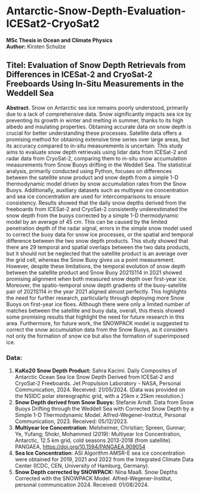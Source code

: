 # Antarctic-Snow-Depth-Evaluation-ICESat2-CryoSat2

**MSc Thesis in Ocean and Climate Physics** <br>
**Author:** Kirsten Schulze

## Titel: Evaluation of Snow Depth Retrievals from Differences in ICESat-2 and CryoSat-2 Freeboards Using In-Situ Measurements in the Weddell Sea

**Abstract.** Snow on Antarctic sea ice remains poorly understood, primarily due to a lack of comprehensive data. Snow significantly impacts sea ice by preventing its growth in winter and melting in summer, thanks to its high albedo and insulating properties. Obtaining accurate data on snow depth is crucial for better understanding these processes. Satellite data offers a promising method for obtaining extensive time series over large areas, but its accuracy compared to in-situ measurements is uncertain. This study aims to evaluate snow depth retrievals using lidar data from ICESat-2 and radar data from CryoSat-2, comparing them to in-situ snow accumulation measurements from Snow Buoys drifting in the Weddell Sea. The statistical analysis, primarily conducted using Python, focuses on differences between the satellite snow product and snow depth from a simple 1-D thermodynamic model driven by snow accumulation rates from the Snow Buoys. Additionally, auxiliary datasets such as multiyear ice concentration and sea ice concentration are used for intercomparisons to ensure consistency. Results showed that the daily snow depths derived from the freeboards from ICESat-2 and CryoSat-2 consistently underestimated the snow depth from the buoys corrected by a simple 1-D thermodynamic model by an average of 45 cm. This can be caused by the limited penetration depth of the radar signal, errors in the simple snow model used to correct the buoy data for snow ice processes, or the spatial and temporal difference between the two snow depth products. This study showed that there are 29 temporal and spatial overlaps between the two data products, but it should not be neglected that the satellite product is an average over the grid cell, whereas the Snow Buoy gives us a point measurement. However, despite these limitations, the temporal evolution of snow depth between the satellite product and Snow Buoy 2021S114 in 2021 showed promising alignment when both measured snow depth over first-year ice. Moreover, the spatio-temporal snow depth gradients of the buoy-satellite pair of 2021S114 in the year 2021 aligned almost perfectly. This highlights the need for further research, particularly through deploying more Snow Buoys on first-year ice floes. Although there were only a limited number of matches between the satellite and buoy data, overall, this thesis showed some promising results that highlight the need for future research in this area. Furthermore, for future work, the SNOWPACK model is suggested to correct the snow accumulation data from the Snow Buoys, as it considers not only the formation of snow ice but also the formation of superimposed ice.


### Data:
1. **KaKo20 Snow Depth Product:** Sahra Kacimi. Daily Composites of Antarctic Ocean Sea Ice Snow Depth Derived from ICESat-2 and CryoSat-2 Freeboards. Jet Propulsion Laboratory - NASA, Personal Communication, 2024. Received: 21/05/2024. (Data was provided on the NSIDC polar stereographic grid, with a 25km x 25km resolution.)
2. **Snow Depth derived from Snow Buoys:** Stefanie Arndt. Data from Snow Buoys Drifting through the Weddell Sea with Corrected Snow Depth by a Simple 1-D Thermodynamic Model. Alfred-Wegener-Institut, Personal Communication, 2023. Received: 05/12/2023.
3. **Multiyear Ice Concentration**: Melsheimer, Christian; Spreen, Gunnar; Ye, Yufang; Shokr, Mohammed (2019): Multiyear Ice Concentration, Antarctic, 12.5 km grid, cold seasons 2013-2018 (from satellite). PANGAEA, https://doi.org/10.1594/PANGAEA.909054
4. **Sea Ice Concentration**: ASI Algorithm AMSR-E sea ice concentration were obtained for 2019, 2021 and 2022 from the Integrated Climate Data Center (ICDC, CEN, University of Hamburg, Germany).
5. **Snow Depth corrected by SNOWPACK:** Nina Maaß. Snow Depths Corrected with the SNOWPACK Model. Alfred-Wegener-Institut, personal communication 2024. Received: 01/08/2024.
